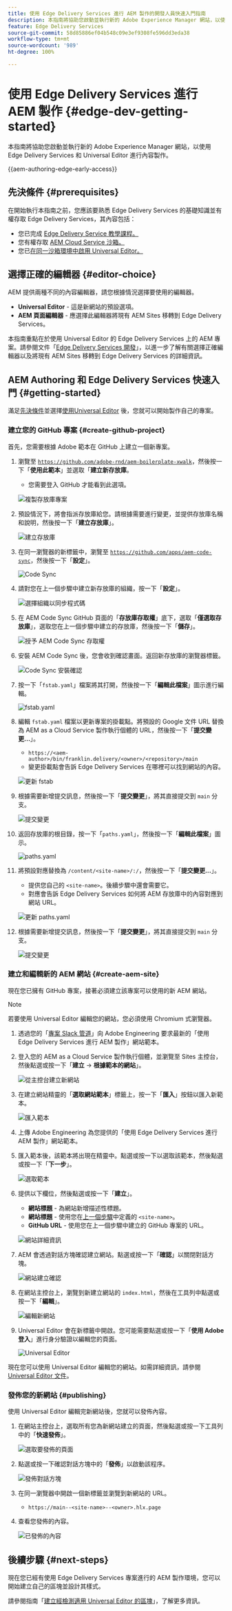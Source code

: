 ```yaml
---
title: 使用 Edge Delivery Services 進行 AEM 製作的開發人員快速入門指南
description: 本指南將協助您啟動並執行新的 Adobe Experience Manager 網站，以使用 Edge Delivery Services 和 Universal Editor 進行內容製作
feature: Edge Delivery Services
source-git-commit: 58d85886ef04b548c09e3ef9308fe596dd3eda38
workflow-type: tm+mt
source-wordcount: '989'
ht-degree: 100%

---
```



# 使用 Edge Delivery Services 進行 AEM 製作 {#edge-dev-getting-started}

本指南將協助您啟動並執行新的 Adobe Experience Manager 網站，以使用 Edge Delivery Services 和 Universal Editor 進行內容製作。

{{aem-authoring-edge-early-access}}

## 先決條件 {#prerequisites}

在開始執行本指南之前，您應該要熟悉 Edge Delivery Services 的基礎知識並有權存取 Edge Delivery Services，其內容包括：

* 您已完成 [Edge Delivery Service 教學課程。](/help/edge/developer/tutorial.md)
* 您有權存取 [AEM Cloud Service 沙箱。](/help/implementing/cloud-manager/getting-access-to-aem-in-cloud/introduction-sandbox-programs.md)
* 您已[在同一沙箱環境中啟用 Universal Editor。](/help/implementing/universal-editor/getting-started.md)

## 選擇正確的編輯器 {#editor-choice}

AEM 提供兩種不同的內容編輯器，請您根據情況選擇要使用的編輯器。

* **Universal Editor** - 這是新網站的預設選項。
* **AEM 頁面編輯器** - 應選擇此編輯器將現有 AEM Sites 移轉到 Edge Delivery Services。

本指南重點在於使用 Universal Editor 的 Edge Delivery Services 上的 AEM 專案。請參閱文件「[Edge Delivery Services 開發](/help/edge/developing.md)」，以進一步了解有關選擇正確編輯器以及將現有 AEM Sites 移轉到 Edge Delivery Services 的詳細資訊。

## AEM Authoring 和 Edge Delivery Services 快速入門 {#getting-started}

滿足[先決條件](#prerequisites)並選擇[使用Universal Editor](#editor-choice) 後，您就可以開始製作自己的專案。

### 建立您的 GitHub 專案 {#create-github-project}

首先，您需要根據 Adobe 範本在 GitHub 上建立一個新專案。

1. 瀏覽至 [`https://github.com/adobe-rnd/aem-boilerplate-xwalk`](https://github.com/adobe-rnd/aem-boilerplate-xwalk)，然後按一下「**使用此範本**」並選取「**建立新存放庫**。

   * 您需要登入 GitHub 才能看到此選項。

   ![複製存放庫專案](assets/edge-dev-getting-started/use-template-project.png)

1. 預設情況下，將會指派存放庫給您。請根據需要進行變更，並提供存放庫名稱和說明，然後按一下「**建立存放庫**」。

   ![建立存放庫](assets/edge-dev-getting-started/create-repo.png)

1. 在同一瀏覽器的新標籤中，瀏覽至 [`https://github.com/apps/aem-code-sync`](https://github.com/apps/aem-code-sync)，然後按一下「**設定**」。

   ![Code Sync](assets/edge-dev-getting-started/configure-code-sync.png)

1. 請對您在上一個步驟中建立新存放庫的組織，按一下「**設定**」。

   ![選擇組織以同步程式碼](assets/edge-dev-getting-started/code-sync-org.png)

1. 在 AEM Code Sync GitHub 頁面的「**存放庫存取權**」底下，選取「**僅選取存放庫**」，選取您在上一個步驟中建立的存放庫，然後按一下「**儲存**」。

   ![授予 AEM Code Sync 存取權](assets/edge-dev-getting-started/grant-code-sync-acces.png)

1. 安裝 AEM Code Sync 後，您會收到確認畫面。返回新存放庫的瀏覽器標籤。

   ![Code Sync 安裝確認](assets/edge-dev-getting-started/confirmation.png)

1. 按一下「`fstab.yaml`」檔案將其打開，然後按一下「**編輯此檔案**」圖示進行編輯。

   ![fstab.yaml](assets/edge-dev-getting-started/fstab.png)

1. 編輯 `fstab.yaml` 檔案以更新專案的掛載點。將預設的 Google 文件 URL 替換為 AEM as a Cloud Service 製作執行個體的 URL，然後按一下「**提交變更...**」。

   * `https://<aem-author>/bin/franklin.delivery/<owner>/<repository>/main`
   * 變更掛載點會告訴 Edge Delivery Services 在哪裡可以找到網站的內容。

   ![更新 fstab](assets/edge-dev-getting-started/fstab-update.png)

1. 根據需要新增提交訊息，然後按一下「**提交變更**」，將其直接提交到 `main` 分支。

   ![提交變更](assets/edge-dev-getting-started/commit-fstab-changes.png)

1. 返回存放庫的根目錄，按一下「`paths.yaml`」，然後按一下「**編輯此檔案**」圖示。

   ![paths.yaml](assets/edge-dev-getting-started/paths.png)

1. 將預設對應替換為 `/content/<site-name>/:/`，然後按一下「**提交變更...**」。

   * 提供您自己的 `<site-name>`。後續步驟中還會需要它。
   * 對應會告訴 Edge Delivery Services 如何將 AEM 存放庫中的內容對應到網站 URL。

   ![更新 paths.yaml](assets/edge-dev-getting-started/paths-update.png)

1. 根據需要新增提交訊息，然後按一下「**提交變更**」，將其直接提交到 `main` 分支。

   ![提交變更](assets/edge-dev-getting-started/commit-fstab-changes.png)

### 建立和編輯新的 AEM 網站 {#create-aem-site}

現在您已擁有 GitHub 專案，接著必須建立該專案可以使用的新 AEM 網站。

>[!NOTE]
>
>若要使用 Universal Editor 編輯您的網站，您必須使用 Chromium 式瀏覽器。

1. 透過您的「[專案 Slack 管道](/help/edge/docs/slack.md)」向 Adobe Engineering 要求最新的「使用 Edge Delivery Services 進行 AEM 製作」網站範本。

1. 登入您的 AEM as a Cloud Service 製作執行個體，並瀏覽至 Sites 主控台，然後點選或按一下「**建立** -> **根據範本的網站**」。

   ![從主控台建立新網站](assets/edge-dev-getting-started/create-site-console.png)

1. 在建立網站精靈的「**選取網站範本**」標籤上，按一下「**匯入**」按鈕以匯入新範本。

   ![匯入範本](assets/edge-dev-getting-started/site-templates.png)

1. 上傳 Adobe Engineering 為您提供的「使用 Edge Delivery Services 進行 AEM 製作」網站範本。

1. 匯入範本後，該範本將出現在精靈中。點選或按一下以選取該範本，然後點選或按一下「**下一步**」。

   ![選取範本](assets/edge-dev-getting-started/select-template.png)

1. 提供以下欄位，然後點選或按一下「**建立**」。

   * **網站標題** - 為網站新增描述性標題。
   * **網站標題** - 使用您在[上一個步驟](#create-github-project)中定義的 `<site-name>`。
   * **GitHub URL** - 使用您在上一個步驟中建立的 GitHub 專案的 URL。

   ![網站詳細資訊](assets/edge-dev-getting-started/create-site-details.png)

1. AEM 會透過對話方塊確認建立網站。點選或按一下「**確認**」以關閉對話方塊。

   ![網站建立確認](assets/edge-dev-getting-started/site-creation-confirmation.png)

1. 在網站主控台上，瀏覽到新建立網站的 `index.html`，然後在工具列中點選或按一下「**編輯**」。

   ![編輯新網站](assets/edge-dev-getting-started/new-site.png)

1. Universal Editor 會在新標籤中開啟。您可能需要點選或按一下「**使用 Adobe 登入**」進行身分驗證以編輯您的頁面。

   ![Universal Editor](assets/edge-dev-getting-started/universal-editor.png)

現在您可以使用 Universal Editor 編輯您的網站。如需詳細資訊，請參閱 [Universal Editor 文件](/help/sites-cloud/authoring/universal-editor/authoring.md)。

### 發佈您的新網站 {#publishing}

使用 Universal Editor 編輯完新網站後，您就可以發佈內容。

1. 在網站主控台上，選取所有您為新網站建立的頁面，然後點選或按一下工具列中的「**快速發佈**」。

   ![選取要發佈的頁面](assets/edge-dev-getting-started/publishing.png)

1. 點選或按一下確認對話方塊中的「**發佈**」以啟動該程序。

   ![發佈對話方塊](assets/edge-dev-getting-started/publish-confirmation.png)

1. 在同一瀏覽器中開啟一個新標籤並瀏覽到新網站的 URL。

   * `https://main--<site-name>--<owner>.hlx.page`

1. 查看您發佈的內容。

   ![已發佈的內容](assets/edge-dev-getting-started/published-site.png)

## 後續步驟 {#next-steps}

現在您已經有使用 Edge Delivery Services 專案進行的 AEM 製作環境，您可以開始建立自己的區塊並設計其樣式。

請參閱指南「[建立經檢測適用 Universal Editor 的區塊](/help/edge/create-block.md)」，了解更多資訊。
